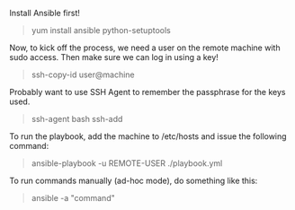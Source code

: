 Install Ansible first!

> yum install ansible python-setuptools

Now, to kick off the process, we need a user on the remote machine with sudo access.
Then make sure we can log in using a key!

> ssh-copy-id user@machine

Probably want to use SSH Agent to remember the passphrase for the keys used.

> ssh-agent bash
> ssh-add 

To run the playbook, add the machine to /etc/hosts and issue the following command:

> ansible-playbook -u REMOTE-USER ./playbook.yml

To run commands manually (ad-hoc mode), do something like this:

> ansible <machine> -a "command"
